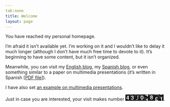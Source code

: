 ```yaml
---
tab:none
title: Welcome
layout: page
---
```


You have reached my personal homepage.

I’m afraid it isn’t available yet. I’m working on it and I wouldn’t like to delay it much longer (although I don’t have much free time to devote to it). It’s beginning to have some content, but it isn’t organized.

Meanwhile, you can visit my [English blog](http://ousia.wordpress.com/), my [Spanish blog](http://pragmata.wordpress.com/), or even something similar to a paper on multimedia presentations (it’s written in Spanish [[PDF file](http://www.archive.org/download/Generando_presentaciones/es-presentech.pdf)]).

I have also set [an example on multimedia presentations](http://www.free-culture.tk).

Just in case you are interested, your visit makes number ![Counter image](/images/counter.gif).

